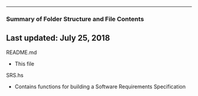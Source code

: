 --------------------------------------------------
### Summary of Folder Structure and File Contents
Last updated: July 25, 2018
--------------------------------------------------

README.md
  - This file

SRS.hs
  - Contains functions for building a Software Requirements Specification
